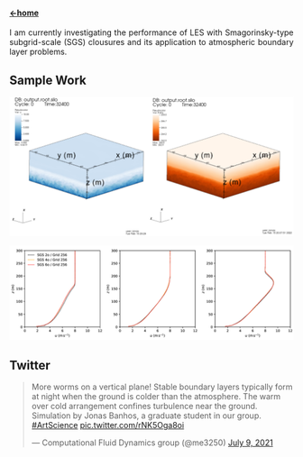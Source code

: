#### [←home](../README.md)

<div style="text-align: justify">
I am currently investigating the performance of LES with Smagorinsky-type subgrid-scale (SGS) clousures and its application to atmospheric boundary layer problems.
</div>

## Sample Work

<p align="left"><img src="../pics/les4.png" width="800"/></p>

<p align="left"><img src="../pics/les3.png" width="800"/></p>

## Twitter

<blockquote class="twitter-tweet"><p lang="en" dir="ltr">More worms on a vertical plane! Stable boundary layers typically form at night when the ground is colder than the atmosphere. The warm over cold arrangement confines turbulence near the ground. Simulation by Jonas Banhos, a graduate student in our group. <a href="https://twitter.com/hashtag/ArtScience?src=hash&amp;ref_src=twsrc%5Etfw">#ArtScience</a> <a href="https://t.co/rNK5Oga8oi">pic.twitter.com/rNK5Oga8oi</a></p>&mdash; Computational Fluid Dynamics group (@me3250) <a href="https://twitter.com/me3250/status/1413502263889301507?ref_src=twsrc%5Etfw">July 9, 2021</a></blockquote> <script async src="https://platform.twitter.com/widgets.js" charset="utf-8"></script> 

